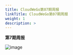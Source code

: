 ```yaml
---
title: CloudWeGo第07期周报
linkTitle: CloudWeGo第07期周报
weight: 1
description: >
---
```

**第7期周报**

![image](/img/community/weekly_report/CloudWeGo_7th_weekly_report.png)
